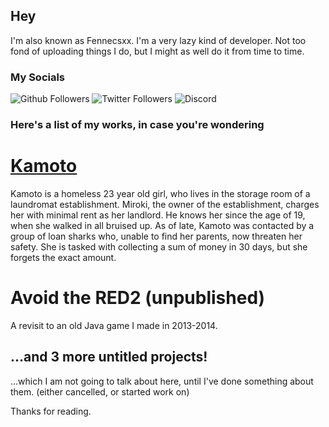 ﻿---
layout: default
---

## Hey
I'm also known as Fennecsxx. I'm a very lazy kind of developer. Not too fond of uploading things I do, but I might as well do it from time to time.

### My Socials
![Github Followers](https://img.shields.io/github/followers/WolfNT90?style=social)
![Twitter Followers](https://img.shields.io/twitter/follow/fennecsxx?label=I%27m%20on%20Twitter&style=social)
![Discord](https://img.shields.io/discord/660671492505337856?label=my%20server&logo=Discord&style=social)
### Here's a list of my works, in case you're wondering

# [Kamoto](https://gamejolt.com/games/Kamoto/401563)
Kamoto is a homeless 23 year old girl, who lives in the storage room of a laundromat establishment. Miroki, the owner of the establishment, charges her with minimal rent as her landlord. He knows her since the age of 19, when she walked in all bruised up. As of late, Kamoto was contacted by a group of loan sharks who, unable to find her parents, now threaten her safety. She is tasked with collecting a sum of money in 30 days, but she forgets the exact amount.
# Avoid the RED2 (unpublished)
A revisit to an old Java game I made in 2013-2014.
## ...and 3 more untitled projects!
...which I am not going to talk about here, until I've done something about them. (either cancelled, or started work on)

Thanks for reading.